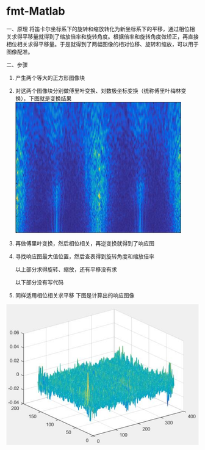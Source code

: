 # fmt-Matlab
一、原理
        将笛卡尔坐标系下的旋转和缩放转化为新坐标系下的平移，通过相位相关求得平移量就得到了缩放倍率和旋转角度。根据倍率和旋转角度做矫正，再直接相位相关求得平移量。于是就得到了两幅图像的相对位移、旋转和缩放，可以用于图像配准。

二、步骤
1. 产生两个等大的正方形图像块

2. 对这两个图像块分别做傅里叶变换、对数极坐标变换（统称傅里叶梅林变换），下图就是变换结果
![](https://github.com/RoidZhou/fmt-Matlab/blob/main/img/fmtlp.jpg)

3. 再做傅里叶变换，然后相位相关，再逆变换就得到了响应图

4. 寻找响应图最大值位置，然后查表得到旋转角度和缩放倍率

   以上部分求得旋转、缩放，还有平移没有求

   以下部分没有写代码

5. 同样适用相位相关求平移
   下图是计算出的响应图像

![](https://github.com/RoidZhou/fmt-Matlab/blob/main/img/fmtrsp.jpg)
